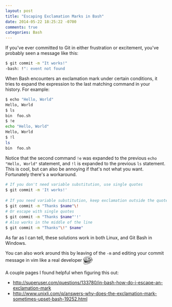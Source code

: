 ```yaml
---
layout: post
title: "Escaping Exclamation Marks in Bash"
date: 2014-05-22 18:25:22 -0700
comments: true
categories: Bash
---
```


If you've ever committed to Git in either frustration or excitement, you've probably seen a message like this:

```bash
$ git commit -m "It works!"
-bash: !": event not found
```

When Bash encounters an exclamation mark under certain conditions, it tries to expand the expression to the last matching command in your history.
For example:

```bash
$ echo "Hello, World"
Hello, World
$ ls
bin  foo.sh
$ !e
echo "Hello, World"
Hello, World
$ !l
ls
bin  foo.sh
```

Notice that the second command `!e` was expanded to the previous `echo "Hello, World"` statement, and `!l` is expanded to the previous `ls` statement.
This is cool, but can also be annoying if that's not what you want.
Fortunately there's a workaround.

```bash
# If you don't need variable substitution, use single quotes
$ git commit -m 'It works!'

# If you need variable substitution, keep exclamation outside the quotes
$ git commit -m "Thanks $name"\!
# Or escape with single quotes
$ git commit -m "Thanks $name"'!'
# Also works in the middle of the line
$ git commit -m "Thanks"\!" $name"
```

As far as I can tell, these solutions work in both Linux, and Git Bash in Windows.

You can also work around this by leaving of the `-m` and editing your commit message in vim like a real developer
<img src="/images/post-images/trollface.png" width="30" height="30" style="vertical-align: middle" />

A couple pages I found helpful when figuring this out:

* http://superuser.com/questions/133780/in-bash-how-do-i-escape-an-exclamation-mark
* http://www.unixli.com/q/answers-why-does-the-exclamation-mark-sometimes-upset-bash-19252.html
